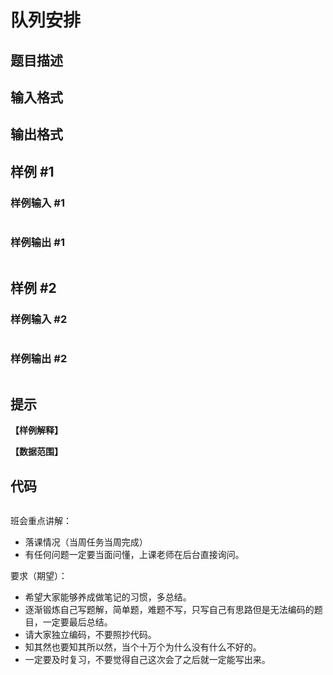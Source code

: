# 队列安排

## 题目描述



## 输入格式



## 输出格式



## 样例 #1

### 样例输入 #1

```

```

### 样例输出 #1

```

```

## 样例 #2

### 样例输入 #2

```

```

### 样例输出 #2

```

```

## 提示

**【样例解释】**


**【数据范围】**

## 代码
```
```




班会重点讲解：
- 落课情况（当周任务当周完成）
- 有任何问题一定要当面问懂，上课老师在后台直接询问。

要求（期望）：
- 希望大家能够养成做笔记的习惯，多总结。
- 逐渐锻炼自己写题解，简单题，难题不写，只写自己有思路但是无法编码的题目，一定要最后总结。
- 请大家独立编码，不要照抄代码。
- 知其然也要知其所以然，当个十万个为什么没有什么不好的。
- 一定要及时复习，不要觉得自己这次会了之后就一定能写出来。